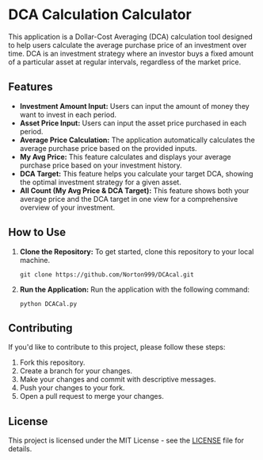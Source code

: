 <!DOCTYPE html>
<html lang="en">
<head>
  <meta charset="UTF-8">
  <meta name="viewport" content="width=device-width, initial-scale=1.0">
</head>
<body>
  <h1>DCA Calculation Calculator</h1>
  <p>This application is a Dollar-Cost Averaging (DCA) calculation tool designed to help users calculate the average purchase price of an investment over time. DCA is an investment strategy where an investor buys a fixed amount of a particular asset at regular intervals, regardless of the market price.</p>

  <h2>Features</h2>
  <ul>
    <li><strong>Investment Amount Input:</strong> Users can input the amount of money they want to invest in each period.</li>
    <li><strong>Asset Price Input:</strong> Users can input the asset price purchased in each period.</li>
    <li><strong>Average Price Calculation:</strong> The application automatically calculates the average purchase price based on the provided inputs.</li>    <li><strong>My Avg Price:</strong> This feature calculates and displays your average purchase price based on your investment history.</li>
    <li><strong>DCA Target:</strong> This feature helps you calculate your target DCA, showing the optimal investment strategy for a given asset.</li>
    <li><strong>All Count (My Avg Price & DCA Target):</strong> This feature shows both your average price and the DCA target in one view for a comprehensive overview of your investment.</li>
  </ul>

  <h2>How to Use</h2>
  <ol>
    <li><strong>Clone the Repository:</strong> To get started, clone this repository to your local machine.
      <pre><code>git clone https://github.com/Norton999/DCAcal.git</code></pre>
    </li>
    <li><strong>Run the Application:</strong> Run the application with the following command:
      <pre><code>python DCACal.py</code></pre>
    </li>
  </ol>
  <h2>Contributing</h2>
  <p>If you'd like to contribute to this project, please follow these steps:</p>
  <ol>
    <li>Fork this repository.</li>
    <li>Create a branch for your changes.</li>
    <li>Make your changes and commit with descriptive messages.</li>
    <li>Push your changes to your fork.</li>
    <li>Open a pull request to merge your changes.</li>
  </ol>

  <h2>License</h2>
  <p>This project is licensed under the MIT License - see the <a href="LICENSE">LICENSE</a> file for details.</p>

</body>
</html>
